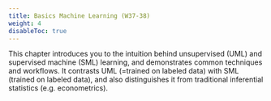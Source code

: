```yaml
---
title: Basics Machine Learning (W37-38)
weight: 4
disableToc: true
---
```


This chapter introduces you to the intuition behind unsupervised (UML) and supervised machine (SML) learning, and demonstrates common techniques and workflows. It contrasts UML (=trained on labeled data) with SML (trained on labeled data), and also distinguishes it from traditional inferential statistics (e.g. econometrics).